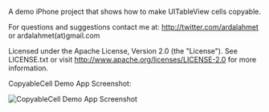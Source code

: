 A demo iPhone project that shows how to make UITableView cells copyable.

For questions and suggestions contact me at:
http://twitter.com/ardalahmet
or
ardalahmet(at)gmail.com

Licensed under the Apache License, Version 2.0 (the "License").
See LICENSE.txt or visit http://www.apache.org/licenses/LICENSE-2.0 for more information.


CopyableCell Demo App Screenshot:

![CopyableCell Demo App Screenshot](http://farm8.staticflickr.com/7149/6838088717_c98355bf89_z.jpg)
